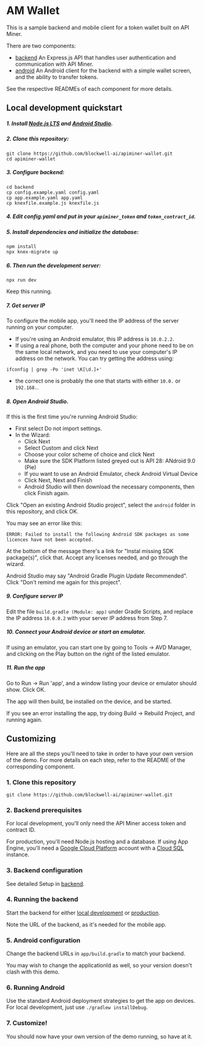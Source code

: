 # AM Wallet

This is a sample backend and mobile client for a token wallet built on API Miner.

There are two components:

* [backend](backend/) An Express.js API that handles user authentication and communication
with API Miner.
* [android](android/) An Android client for the backend with a simple wallet screen, and
the ability to transfer tokens.

See the respective READMEs of each component for more details.

## Local development quickstart

##### 1. Install [Node.js LTS](https://nodejs.org/) and [Android Studio](https://developer.android.com/studio).

##### 2. Clone this repository:

```
git clone https://github.com/blockwell-ai/apiminer-wallet.git
cd apiminer-wallet
```

##### 3. Configure backend:

```
cd backend
cp config.example.yaml config.yaml
cp app.example.yaml app.yaml
cp knexfile.example.js knexfile.js
```

##### 4. Edit config.yaml and put in your `apiminer_token` and `token_contract_id`.

##### 5. Install dependencies and initialize the database:

```
npm install
npx knex-migrate up
```

##### 6. Then run the development server:

```
npx run dev
```

Keep this running.

##### 7. Get server IP

To configure the mobile app, you'll need the IP address of the server running
on your computer.

- If you're using an Android emulator, this IP address is `10.0.2.2`.
- If using a real phone, both the computer and your phone need to be on the same
local network, and you need to use your computer's IP address on the network. You
can try getting the address using:

```
ifconfig | grep -Po 'inet \K[\d.]+'
```

- the correct one is probably the one that starts with either `10.0.` or `192.168.`.

##### 8. Open Android Studio.

If this is the first time you're running Android Studio:

- First select Do not import settings.
- In the Wizard:
	- Click Next
	- Select Custom and click Next
	- Choose your color scheme of choice and click Next
	- Make sure the SDK Platform listed greyed out is API 28: ANdroid 9.0 (Pie)
	- If you want to use an Android Emulator, check Android Virtual Device
	- Click Next, Next and Finish
	- Android Studio will then download the necessary components, then click
	Finish again.

Click "Open an existing Android Studio project", select the `android` folder
in this repository, and click OK.

You may see an error like this:

```
ERROR: Failed to install the following Android SDK packages as some licences have not been accepted.
```

At the bottom of the message there's a link for "Instal missing SDK package(s)",
click that. Accept any licenses needed, and go through the wizard.

Android Studio may say "Android Gradle Plugin Update Recommended". Click
"Don't remind me again for this project".

##### 9. Configure server IP

Edit the file `build.gradle (Module: app)` under Gradle Scripts, and 
replace the IP address `10.0.0.2` with your server IP address from Step 7.

##### 10. Connect your Android device or start an emulator.

If using an emulator, you can start one by going to Tools -> AVD Manager,
and clicking on the Play button on the right of the listed emulator.

##### 11. Run the app

Go to Run -> Run 'app', and a window listing your device or emulator
should show. Click OK.

The app will then build, be installed on the device, and be started.

If you see an error installing the app, try doing Build -> Rebuild Project,
and running again.

## Customizing

Here are all the steps you'll need to take in order to have your own version of
the demo. For more details on each step, refer to the README of the corresponding
component.

### 1. Clone this repository

```
git clone https://github.com/blockwell-ai/apiminer-wallet.git
```

### 2. Backend prerequisites

For local development, you'll only need the API Miner access token and contract ID.

For production, you'll need Node.js hosting and a database. If using App Engine,
you'll need a [Google Cloud Platform](https://cloud.google.com/) account with a
[Cloud SQL](https://cloud.google.com/sql/docs/) instance.

### 3. Backend configuration

See detailed Setup in [backend](backend/).

### 4. Running the backend

Start the backend for either [local development](backend/README.md#starting_the_server)
or [production](backend/README.md#deployment).

Note the URL of the backend, as it's needed for the mobile app.

### 5. Android configuration

Change the backend URLs in `app/build.gradle` to match your backend.

You may wish to change the applicationId as well, so your version doesn't clash
with this demo.

### 6. Running Android

Use the standard Android deployment strategies to get the app on devices. For
local development, just use `./gradlew installDebug`.

### 7. Customize!

You should now have your own version of the demo running, so have at it.
